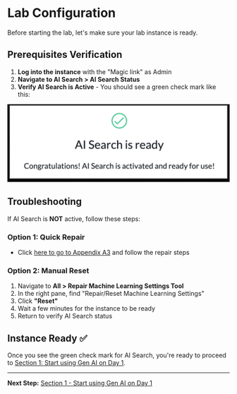 # Lab Configuration

Before starting the lab, let's make sure your lab instance is ready.

## Prerequisites Verification

1. **Log into the instance** with the "Magic link" as Admin
2. **Navigate to AI Search > AI Search Status**
3. **Verify AI Search is Active** - You should see a green check mark like this:

![AI Search Status](screenshots/ai-search-status-green.png)

## Troubleshooting

If AI Search is **NOT** active, follow these steps:

### Option 1: Quick Repair
- Click [here to go to Appendix A3](appendix-a3-ai-search-setup.md) and follow the repair steps

### Option 2: Manual Reset
1. Navigate to **All > Repair Machine Learning Settings Tool**
2. In the right pane, find "Repair/Reset Machine Learning Settings"
3. Click **"Reset"**
4. Wait a few minutes for the instance to be ready
5. Return to verify AI Search status

## Instance Ready ✅

Once you see the green check mark for AI Search, you're ready to proceed to [Section 1: Start using Gen AI on Day 1](section1-start-using-genai.md).

---

**Next Step:** [Section 1 - Start using Gen AI on Day 1](section1-start-using-genai.md)